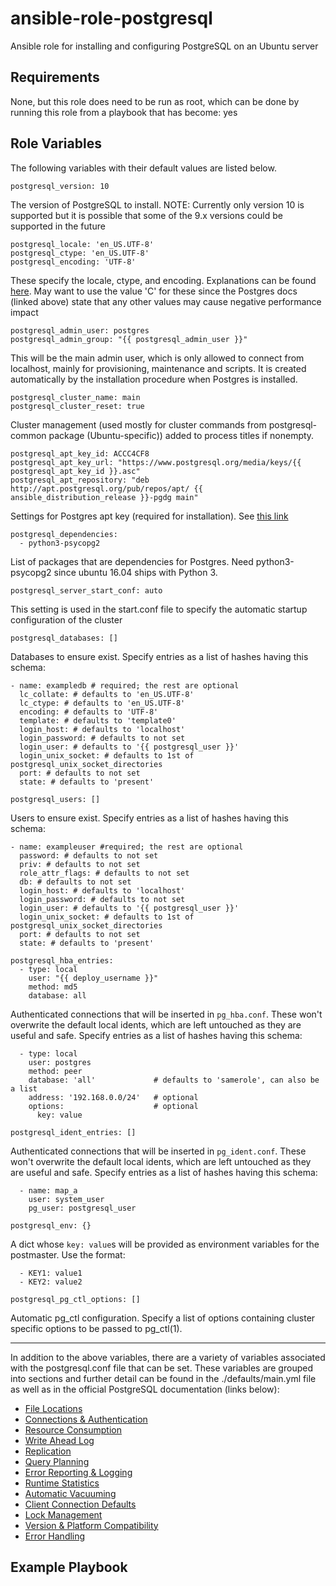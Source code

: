 # ansible-role-postgresql
Ansible role for installing and configuring PostgreSQL on an Ubuntu server


## Requirements

None, but this role does need to be run as root, which can be done by running this role from a playbook that has become: yes


## Role Variables

The following variables with their default values are listed below.

```
postgresql_version: 10
```

The version of PostgreSQL to install. NOTE: Currently only version 10 is supported but it is possible that some of the 9.x versions could be supported in the future

```
postgresql_locale: 'en_US.UTF-8' 
postgresql_ctype: 'en_US.UTF-8'
postgresql_encoding: 'UTF-8'
```

These specify the locale, ctype, and encoding. Explanations can be found [here](https://www.postgresql.org/docs/current/static/locale.html). May want to use the value 'C' for these since the Postgres docs (linked above) state that any other values may cause negative performance impact

```
postgresql_admin_user: postgres
postgresql_admin_group: "{{ postgresql_admin_user }}"
```

This will be the main admin user, which is only allowed to connect from localhost, mainly for provisioning, maintenance and scripts. It is created automatically by the installation procedure when Postgres is installed.

```
postgresql_cluster_name: main
postgresql_cluster_reset: true
```

Cluster management (used mostly for cluster commands from postgresql-common package (Ubuntu-specific)) added to process titles if nonempty.

```
postgresql_apt_key_id: ACCC4CF8
postgresql_apt_key_url: "https://www.postgresql.org/media/keys/{{ postgresql_apt_key_id }}.asc"
postgresql_apt_repository: "deb http://apt.postgresql.org/pub/repos/apt/ {{ ansible_distribution_release }}-pgdg main"
```
Settings for Postgres apt key (required for installation). See [this link](https://www.postgresql.org/download/linux/ubuntu/)

```
postgresql_dependencies: 
  - python3-psycopg2
```

List of packages that are dependencies for Postgres.
Need python3-psycopg2 since ubuntu 16.04 ships with Python 3.

```
postgresql_server_start_conf: auto
```

This setting is used in the start.conf file to specify the automatic startup configuration of the cluster

```
postgresql_databases: []
```

Databases to ensure exist.
Specify entries as a list of hashes having this schema:
```
- name: exampledb # required; the rest are optional
  lc_collate: # defaults to 'en_US.UTF-8'
  lc_ctype: # defaults to 'en_US.UTF-8'
  encoding: # defaults to 'UTF-8'
  template: # defaults to 'template0'
  login_host: # defaults to 'localhost'
  login_password: # defaults to not set
  login_user: # defaults to '{{ postgresql_user }}'
  login_unix_socket: # defaults to 1st of postgresql_unix_socket_directories
  port: # defaults to not set
  state: # defaults to 'present'
```



```
postgresql_users: []
```

Users to ensure exist.
Specify entries as a list of hashes having this schema:
```
- name: exampleuser #required; the rest are optional
  password: # defaults to not set
  priv: # defaults to not set
  role_attr_flags: # defaults to not set
  db: # defaults to not set
  login_host: # defaults to 'localhost'
  login_password: # defaults to not set
  login_user: # defaults to '{{ postgresql_user }}'
  login_unix_socket: # defaults to 1st of postgresql_unix_socket_directories
  port: # defaults to not set
  state: # defaults to 'present'
```



```
postgresql_hba_entries:
  - type: local
    user: "{{ deploy_username }}"
    method: md5
    database: all
```

Authenticated connections that will be inserted in `pg_hba.conf`. These won't overwrite the default local idents, which are left untouched as they are useful and safe.
Specify entries as a list of hashes having this schema:
```
  - type: local
    user: postgres
    method: peer
    database: 'all'             # defaults to 'samerole', can also be a list
    address: '192.168.0.0/24'   # optional
    options:                    # optional
      key: value
```



```
postgresql_ident_entries: []
```

Authenticated connections that will be inserted in `pg_ident.conf`. These won't overwrite the default local idents, which are left untouched as they are useful and safe.
Specify entries as a list of hashes having this schema:
```
  - name: map_a
    user: system_user
    pg_user: postgresql_user
```



```
postgresql_env: {}
```

A dict whose `key: value`s will be provided as environment variables for the postmaster. Use the format:
```
  - KEY1: value1
  - KEY2: value2
```



```
postgresql_pg_ctl_options: []
```

Automatic pg_ctl configuration. Specify a list of options containing cluster specific options to be passed to pg_ctl(1).

---

In addition to the above variables, there are a variety of variables associated with the postgresql.conf file that can be set. These variables are grouped into sections and further detail can be found in the ./defaults/main.yml file as well as in the official PostgreSQL documentation (links below):

* [File Locations](https://www.postgresql.org/docs/current/static/runtime-config-file-locations.html)
* [Connections & Authentication](https://www.postgresql.org/docs/current/static/runtime-config-connection.html)
* [Resource Consumption](https://www.postgresql.org/docs/current/static/runtime-config-resource.html)
* [Write Ahead Log](https://www.postgresql.org/docs/current/static/runtime-config-wal.html)
* [Replication](https://www.postgresql.org/docs/current/static/runtime-config-replication.html)
* [Query Planning](https://www.postgresql.org/docs/current/static/runtime-config-query.html)
* [Error Reporting & Logging](https://www.postgresql.org/docs/current/static/runtime-config-logging.html)
* [Runtime Statistics](https://www.postgresql.org/docs/current/static/runtime-config-statistics.html)
* [Automatic Vacuuming](https://www.postgresql.org/docs/current/static/runtime-config-autovacuum.html)
* [Client Connection Defaults](https://www.postgresql.org/docs/current/static/runtime-config-client.html)
* [Lock Management](https://www.postgresql.org/docs/current/static/runtime-config-locks.html)
* [Version & Platform Compatibility](https://www.postgresql.org/docs/current/static/runtime-config-compatible.html)
* [Error Handling](https://www.postgresql.org/docs/current/static/runtime-config-error-handling.html)


## Example Playbook

